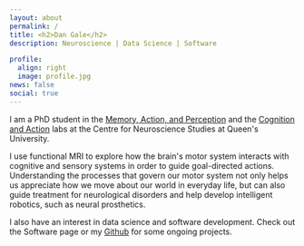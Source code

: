 ```yaml
---
layout: about
permalink: /
title: <h2>Dan Gale</h2>
description: Neuroscience | Data Science | Software

profile:
  align: right
  image: profile.jpg
news: false
social: true
---
```

I am a PhD student in the [Memory, Action, and Perception](http://www.gallivanmaplab.com/) and the [Cognition and Action](http://www.flanaganlab.com/) labs at the Centre for Neuroscience Studies at Queen's University. 

I use functional MRI to explore how the brain's motor system interacts with cognitive and sensory systems in order to guide goal-directed actions. Understanding the processes that govern our motor system not only helps us appreciate how we move about our world in everyday life, but can also guide treatment for neurological disorders and help develop intelligent robotics, such as neural prosthetics.

I also have an interest in data science and software development. Check out the Software page or my [Github](https://github.com/danjgale) for some ongoing projects. 